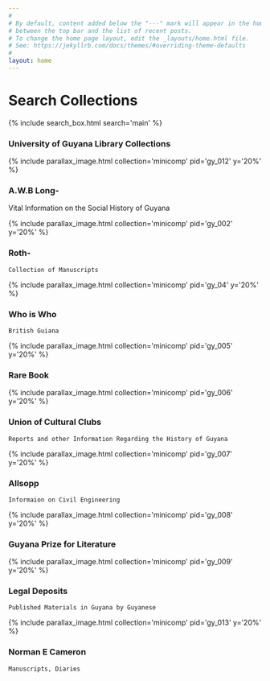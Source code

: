 ```yaml
---
#
# By default, content added below the "---" mark will appear in the home page
# between the top bar and the list of recent posts.
# To change the home page layout, edit the _layouts/home.html file.
# See: https://jekyllrb.com/docs/themes/#overriding-theme-defaults
#
layout: home
---
```


# Search Collections

{% include search_box.html search='main' %}  





### University of Guyana Library Collections

{% include parallax_image.html collection='minicomp' pid='gy_012' y='20%' %}
### A.W.B Long- 
 Vital Information on the Social History of Guyana

{% include parallax_image.html collection='minicomp' pid='gy_002' y='20%' %}
### Roth- 
    Collection of Manuscripts

{% include parallax_image.html collection='minicomp' pid='gy_04' y='20%' %}
### Who is Who 
    British Guiana

{% include parallax_image.html collection='minicomp' pid='gy_005' y='20%' %}
### Rare Book

{% include parallax_image.html collection='minicomp' pid='gy_006' y='20%' %}
### Union of Cultural Clubs
    Reports and other Information Regarding the History of Guyana

{% include parallax_image.html collection='minicomp' pid='gy_007' y='20%' %}
### Allsopp
    Informaion on Civil Engineering

 {% include parallax_image.html collection='minicomp' pid='gy_008' y='20%' %}
### Guyana Prize for Literature

{% include parallax_image.html collection='minicomp' pid='gy_009' y='20%' %}
### Legal Deposits
    Published Materials in Guyana by Guyanese

{% include parallax_image.html collection='minicomp' pid='gy_013' y='20%' %}
### Norman E Cameron
    Manuscripts, Diaries




